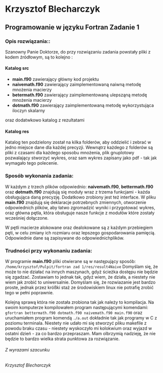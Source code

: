 # Krzysztof Blecharczyk
## Programowanie w języku Fortran Zadanie 1

### Opis rozwiązania::
Szanowny Panie Doktorze, do przy rozwiązaniu zadania powstały pliki z kodem źródłowym, są to kolejno :

#### Katalog src

* **main.f90** zawierający główny kod projektu
* **naivemath.f90** zawierający zaimplementowaną naiwną metodę mnożenia macierzy
* **betermath.f90** zawierający zaimplementowaną ulepsząną metodę mnożenia macierzy
* **dotmath.f90** zawierający zaimplementowaną metodę wykorzystująca iloczyn skalarny

oraz dodatwkowo katalog z rezultatami

#### Katalog res
Katalog ten podzielony został na kilka folderów, aby oddzielić i zebrać w jedno miejsce dane dla każdej precyzji.
Wewnątrz każdego z folderów są pliki z czasami dla każdego sposobu mnożenia, plik gnuplotowy pozwalający stworzyć wykres, oraz sam wykres zapisany jako pdf - tak jak wymagało tego polecenie.

### Sposób wykonania zadania:
W każdym z trzech plików odpowiednio: **naivemath.f90**, **bettermath.f90** oraz **dotmath.f90** znajdują się moduły wraz z trzema funkcjami - każda obsługująca daną precyzję. Dodatkowo zrobiony jest też interface.
W pliku **main.f90** znajdują się deklaracje potrzebnych zmiennych, otworzenie odpowiednich plików, aby łatwo zgromadzić wyniki i przygotować wykres, oraz główna pętla, która obsługuje nasze funkcje z modułów które zostały wcześniej dołączone.

W pętli macierze alokowane oraz dealokowane są z każdym przebiegiem pęti, w celu zmiany ich rozmiaru oraz lepszego gospodarowania pamięcią. Odpowiednie dane są zapisywane do odpowiednichplików.

### Trudności przy wykonaniu zadania:

W programie **main.f90** pliki otwierane są w następujący sposób:
`/home/krzysztof/Pulpit/fortran zad 1/res/result4Naive`
Domyślam się, że może to nie działać na innych maszynach, gdyż ścieżka dostępu nie będzie się zgadzać. Zostawiam to jednak tak, gdyż wiem, że działa, a niestety nie wiem jak zrobić to uniwersalnie. Domyślam się, że rozwiazanie jest bardzo proste, jednak przez króßki staż ze środowiskiem linux nie potrafię zrobić tego w pełni poprawnie.

Kolejną sprawą która nie została zrobiona tak jak należy to kompilacja. Na swoim komputerze kompilowałem program następującymi komendami:
`gfortran bettermath.f90 dotmath.f90 naivemath.f90 main.f90`
oraz uruchamiałem program komendą
`./a.out`
dokładnie tak jak programy w C z poziomu terminala. Niestety nie udało mi się stworzyć pliku makefile z powodu braku czasu - niestety wyskoczyło mi kolokwium oraz wyjazd w ostatni dzień - za co bardzo przepraszam. Mam olbrzymią nadzieję, że nie będzie to bardzo wielka strata punktowa za rozwiązanie.

###### Z wyrazami szacunku
###### Krzysztof Blecharczyk
